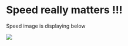 # Speed really matters !!!

Speed image is displaying below

![](https://broadbandnow.com/app/uploads/2020/08/What-is-a-good-internet-speed-768x576.jpeg)
